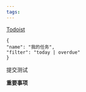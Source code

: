 ```yaml
---
tags: 
---
```

[Todoist](https://todoist.com/)
```todoist 
{
"name": "我的任务",
"filter": "today | overdue"
}
```
提交测试


**重要事项**

